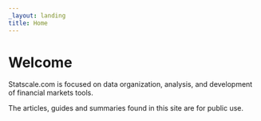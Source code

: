 ```yaml
---
_layout: landing
title: Home
---
```


# Welcome

Statscale.com is focused on data organization, analysis, and development of financial markets tools.

The articles, guides and summaries found in this site are for public use.

